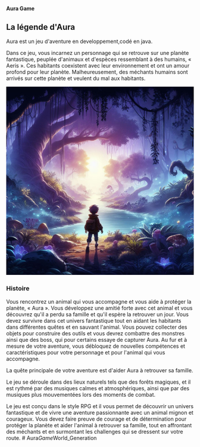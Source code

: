 #### Aura Game
## La légende d'Aura
Aura est un jeu d'aventure en developpement,codé en java.

Dans ce jeu, vous incarnez un personnage qui se retrouve sur une planète fantastique, peuplée d'animaux et d'espèces ressemblant à des humains, « Aeris ». Ces habitants coexistent avec leur environnement et ont un amour profond pour leur planète. Malheureusement, des méchants humains sont arrivés sur cette planète et veulent du mal aux habitants.


![Cover](https://github.com/quentmad/Aura_Game/blob/main/cover.jpeg)

### Histoire 
Vous rencontrez un animal qui vous accompagne et vous aide à protéger la planète, « Aura ». Vous développez une amitié forte avec cet animal et vous découvrez qu'il a perdu sa famille et qu'il espère la retrouver un jour.
Vous devez survivre dans cet univers fantastique tout en aidant les habitants dans différentes quêtes et en sauvant l'animal. Vous pouvez collecter des objets pour construire des outils et vous devrez combattre des monstres ainsi que des boss, qui pour certains essaye de capturer Aura. Au fur et à mesure de votre aventure, vous débloquez de nouvelles compétences et caractéristiques pour votre personnage et pour l'animal qui vous accompagne.

La quête principale de votre aventure est d'aider Aura à retrouver sa famille. 

Le jeu se déroule dans des lieux naturels tels que des forêts magiques, et il est rythmé par des musiques calmes et atmosphériques, ainsi que par des musiques plus mouvementées lors des moments de combat.

Le jeu est conçu dans le style RPG et il vous permet de découvrir un univers fantastique et de vivre une aventure passionnante avec un animal mignon et courageux. Vous devez faire preuve de courage et de détermination pour protéger la planète et aider l'animal à retrouver sa famille, tout en affrontant des méchants et en surmontant les challenges qui se dressent sur votre route.
#   A u r a _ G a m e _ W o r l d _ G e n e r a t i o n 
 
 
